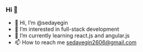 ### Hi 👋
- 👋 Hi, I’m @sedayegin
- 👀 I’m interested in full-stack development 
- 🌱 I’m currently learning react.js and angular.js
- 📫 How to reach me sedayegin2606@gmail.com


